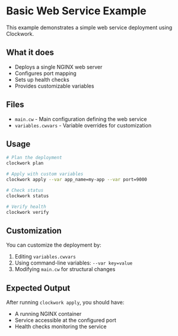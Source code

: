 # Basic Web Service Example

This example demonstrates a simple web service deployment using Clockwork.

## What it does

- Deploys a single NGINX web server
- Configures port mapping
- Sets up health checks
- Provides customizable variables

## Files

- `main.cw` - Main configuration defining the web service
- `variables.cwvars` - Variable overrides for customization

## Usage

```bash
# Plan the deployment
clockwork plan

# Apply with custom variables
clockwork apply --var app_name=my-app --var port=9000

# Check status
clockwork status

# Verify health
clockwork verify
```

## Customization

You can customize the deployment by:

1. Editing `variables.cwvars`
2. Using command-line variables: `--var key=value`
3. Modifying `main.cw` for structural changes

## Expected Output

After running `clockwork apply`, you should have:

- A running NGINX container
- Service accessible at the configured port
- Health checks monitoring the service
